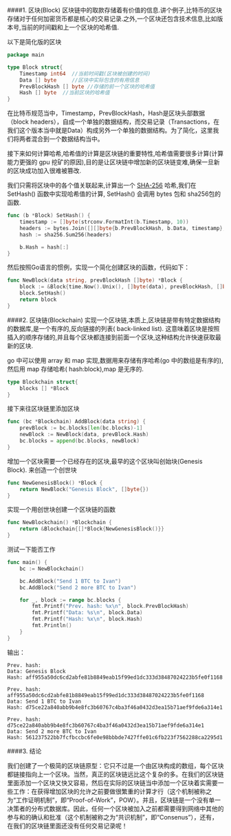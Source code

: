 ####1. 区块(Block)
区块链中的取款存储着有价值的信息.讲个例子,比特币的区块存储对于任何加密货币都是核心的交易记录.之外,一个区块还包含技术信息,比如版本号,当前的时间戳和上一个区块的哈希值.

以下是简化版的区块

```go
package main

type Block struct{
	Timestamp int64  //当前时间戳(区块被创建的时间)
	Data [] byte     //区块中实际包含的有用信息
	PrevBlockHash [] byte //存储的前一个区块的哈希值
	Hash [] byte  //当前区块的哈希值
}
```

在比特币规范当中，Timestamp，PrevBlockHash，Hash是区块头部数据（block headers），自成一个单独的数据结构，而交易记录（Transactions，在我们这个版本当中就是Data）构成另外一个单独的数据结构。为了简化，这里我们将两者混合到一个数据结构当中。

接下来如何计算哈希,哈希值的计算是区块链的重要特性,哈希值需要很多计算(计算能力更强的 gpu 挖矿的原因),目的是让区块链中增加新的区块链变难,确保一旦新的区块成功加入很难被篡改.

我们只需将区块中的各个值关联起来,计算出一个 [SHA-256](https://zh.wikipedia.org/wiki/SHA-2) 哈希,我们在 SetHash() 函数中实现哈希值的计算, SetHash() 会调用 bytes 包和 sha256包的函数.
```go
func (b *Block) SetHash() {
	timestamp := []byte(strconv.FormatInt(b.Timestamp, 10))
	headers := bytes.Join([][]byte{b.PrevBlockHash, b.Data, timestamp}, []byte{})
	hash := sha256.Sum256(headers)

	b.Hash = hash[:]
}
```
然后按照Go语言的惯例，实现一个简化创建区块的函数，代码如下：

```go
func NewBlock(data string, prevBlockHash []byte) *Block {
	block := &Block{time.Now().Unix(), []byte(data), prevBlockHash, []byte{}}
	block.SetHash()
	return block
}
```

####2. 区块链(Blockchain)
实现一个区块链,本质上,区块链是带有特定数据结构的数据库,是一个有序的,反向链接的列表( back-linked list). 这意味着区块是按照插入的顺序存储的,并且每个区块都连接到前面一个区块,这种结构允许快速获取最新的区块.


go 中可以使用 array 和 map 实现,数据用来存储有序哈希(go 中的数组是有序的),然后用 map 存储哈希( hash:block),map 是无序的.

```go
type Blockchain struct{
	blocks [] *Block
}
```

接下来往区块链里添加区块
```go
func (bc *Blockchain) AddBlock(data string) {
	prevBlock := bc.blocks[len(bc.blocks)-1]
	newBlock := NewBlock(data, prevBlock.Hash)
	bc.blocks = append(bc.blocks, newBlock)
}
```

增加一个区块需要一个已经存在的区块,最早的这个区块叫创始块(Genesis Block). 来创造一个创世块

```go
func NewGenesisBlock() *Block {
	return NewBlock("Genesis Block", []byte{})
}
```

实现一个用创世块创建一个区块链的函数

```go
func NewBlockchain() *Blockchain {
	return &Blockchain{[]*Block{NewGenesisBlock()}}
}
```

测试一下能否工作

```go
func main() {
	bc := NewBlockchain()

	bc.AddBlock("Send 1 BTC to Ivan")
	bc.AddBlock("Send 2 more BTC to Ivan")

	for _, block := range bc.blocks {
		fmt.Printf("Prev. hash: %x\n", block.PrevBlockHash)
		fmt.Printf("Data: %s\n", block.Data)
		fmt.Printf("Hash: %x\n", block.Hash)
		fmt.Println()
	}
}
```

输出：

```
Prev. hash:
Data: Genesis Block
Hash: aff955a50dc6cd2abfe81b8849eab15f99ed1dc333d38487024223b5fe0f1168

Prev. hash: aff955a50dc6cd2abfe81b8849eab15f99ed1dc333d38487024223b5fe0f1168
Data: Send 1 BTC to Ivan
Hash: d75ce22a840abb9b4e8fc3b60767c4ba3f46a0432d3ea15b71aef9fde6a314e1

Prev. hash: d75ce22a840abb9b4e8fc3b60767c4ba3f46a0432d3ea15b71aef9fde6a314e1
Data: Send 2 more BTC to Ivan
Hash: 561237522bb7fcfbccbc6fe0e98bbbde7427ffe01c6fb223f7562288ca2295d1
```
####3. 结论

我们创建了一个极简的区块链原型：它只不过是一个由区块构成的数组，每个区块都链接指向上一个区块。当然，真正的区块链远比这个复杂的多。在我们的区块链里面添加一个区块又快又容易，然后在实际的区块链当中添加一个区块着实需要一些工作：在获得增加区块的允许之前要做很繁重的计算才行（这个机制被称之为“工作证明机制”，即“Proof-of-Work”，POW）。并且，区块链是一个没有单一决策者的分布式数据库。因此，任何一个区块被加入之前都需要得到网络中其他的参与和的确认和批准（这个机制被称之为“共识机制”，即“Consenus”），还有，在我们的区块链里面还没有任何交易记录呢！



